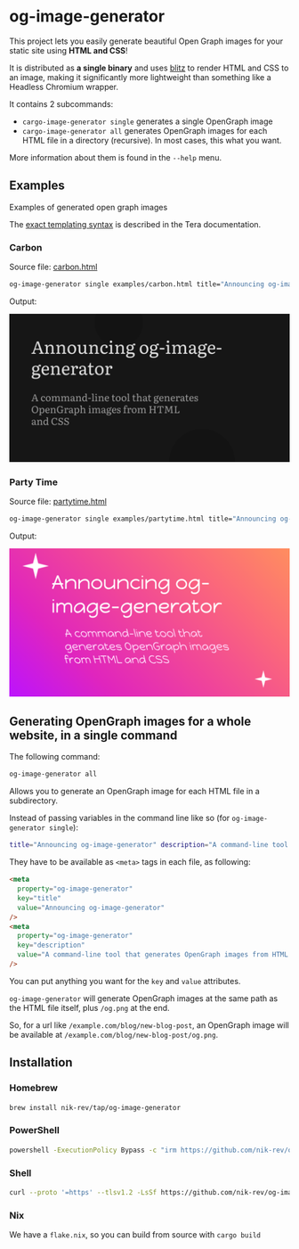 # og-image-generator

This project lets you easily generate beautiful Open Graph images for your static site using **HTML and CSS**!

It is distributed as **a single binary** and uses [blitz](https://github.com/DioxusLabs/blitz) to render HTML and CSS to an image, making it significantly more lightweight than something like a Headless Chromium wrapper.

It contains 2 subcommands:

- `cargo-image-generator single` generates a single OpenGraph image
- `cargo-image-generator all` generates OpenGraph images for each HTML file in a directory (recursive). In most cases, this what you want.

More information about them is found in the `--help` menu.

## Examples

Examples of generated open graph images

The [exact templating syntax](https://keats.github.io/tera/) is described in the Tera documentation.

### Carbon

Source file: [carbon.html](./examples/carbon.html)

```sh
og-image-generator single examples/carbon.html title="Announcing og-image-generator" description="A command-line tool that generates OpenGraph images from HTML and CSS" --font examples/Literata.ttf
```

Output:

<img src="examples/carbon.png" alt="carbon"></img>

### Party Time

Source file: [partytime.html](./examples/partytime.html)

```sh
og-image-generator single examples/partytime.html title="Announcing og-image-generator" description="A command-line tool that generates OpenGraph images from HTML and CSS" --font examples/HappyMonkey.ttf
```

Output:

<img src="examples/partytime.png" alt="partytime"></img>

## Generating OpenGraph images for a whole website, in a single command

The following command:

```sh
og-image-generator all
```

Allows you to generate an OpenGraph image for each HTML file in a subdirectory.

Instead of passing variables in the command line like so (for `og-image-generator single`):

```sh
title="Announcing og-image-generator" description="A command-line tool that generates OpenGraph images from HTML and CSS"
```

They have to be available as `<meta>` tags in each file, as following:

```html
<meta
  property="og-image-generator"
  key="title"
  value="Announcing og-image-generator"
/>
<meta
  property="og-image-generator"
  key="description"
  value="A command-line tool that generates OpenGraph images from HTML and CSS"
/>
```

You can put anything you want for the `key` and `value` attributes.

`og-image-generator` will generate OpenGraph images at the same path as the HTML file itself, plus `/og.png` at the end.

So, for a url like `/example.com/blog/new-blog-post`, an OpenGraph image will be available at `/example.com/blog/new-blog-post/og.png`.

## Installation

### Homebrew

```sh
brew install nik-rev/tap/og-image-generator
```

### PowerShell

```sh
powershell -ExecutionPolicy Bypass -c "irm https://github.com/nik-rev/og-image-generator/releases/latest/download/og-image-generator-installer.ps1 | iex"
```

### Shell

```sh
curl --proto '=https' --tlsv1.2 -LsSf https://github.com/nik-rev/og-image-generator/releases/latest/download/og-image-generator-installer.sh | sh
```

### Nix

We have a `flake.nix`, so you can build from source with `cargo build`
